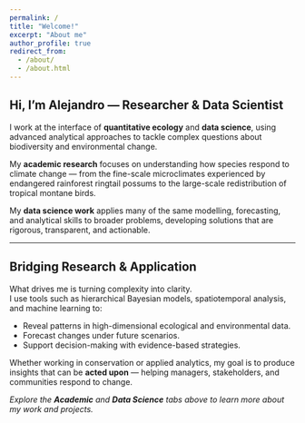 ```yaml
---
permalink: /
title: "Welcome!"
excerpt: "About me"
author_profile: true
redirect_from: 
  - /about/
  - /about.html
---
```



## Hi, I’m Alejandro — Researcher & Data Scientist

I work at the interface of **quantitative ecology** and **data science**, using advanced analytical approaches to tackle complex questions about biodiversity and environmental change.

My **academic research** focuses on understanding how species respond to climate change — from the fine-scale microclimates experienced by endangered rainforest ringtail possums to the large-scale redistribution of tropical montane birds.

My **data science work** applies many of the same modelling, forecasting, and analytical skills to broader problems, developing solutions that are rigorous, transparent, and actionable.

---

## Bridging Research & Application

What drives me is turning complexity into clarity.  
I use tools such as hierarchical Bayesian models, spatiotemporal analysis, and machine learning to:
- Reveal patterns in high-dimensional ecological and environmental data.
- Forecast changes under future scenarios.
- Support decision-making with evidence-based strategies.

Whether working in conservation or applied analytics, my goal is to produce insights that can be **acted upon** — helping managers, stakeholders, and communities respond to change.

_Explore the **Academic** and **Data Science** tabs above to learn more about my work and projects._

